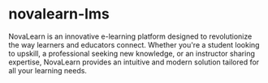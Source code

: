 # novalearn-lms
NovaLearn is an innovative e-learning platform designed to revolutionize the way learners and educators connect. Whether you're a student looking to upskill, a professional seeking new knowledge, or an instructor sharing expertise, NovaLearn provides an intuitive and modern solution tailored for all your learning needs.
